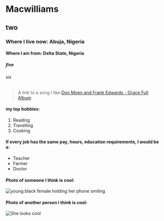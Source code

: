 # Macwilliams

## two

### Where I live now: Abuja, Nigeria

#### Where I am from: Delta State, Nigeria

##### five

###### six

> A link to a song I like:[Don Moen and Frank Edwards - Grace Full Album](https://youtu.be/mjJqrxODiTs)

#### my top hobbies:

1. Reading
1. Travelling
1. Cooking

#### If every job has the same pay, hours, education requirements, I would be a:

- Teacher
- Farmer
- Doctor

#### Photo of someone I think is cool:

![young black female holding her phone smiling](https://img.freepik.com/free-photo/vertical-shot-young-black-female-holding-her-phone-smiling_181624-32965.jpg?t=st=1733122897~exp=1733126497~hmac=053e347bbfd7f10dda615245a88a3cd4b2d12fdb47192294f7fea8c925304b99&w=360)

#### Photo of another person i think is cool:

![She looks cool](images/lady1.jpg)
